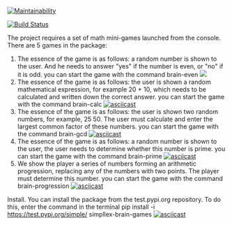 [![Maintainability](https://api.codeclimate.com/v1/badges/3c1e3be4c8c3832e47dd/maintainability)](https://codeclimate.com/github/simpllex/python-project-lvl1/maintainability)

[![Build Status](https://travis-ci.org/simpllex/python-project-lvl1.svg?branch=master)](https://travis-ci.org/simpllex/python-project-lvl1)


The project requires a set of math mini-games launched from the console.
There are 5 games in the package:
1. The essence of the game is as follows: a random number is shown to the user. And he needs to answer "yes" if the number is even, or "no" if it is odd.
you can start the game with the command brain-even
<a href="https://asciinema.org/a/ylN39PvJvmkYZLehPaNw5OR2Q" target="_blank"><img src="https://asciinema.org/a/ylN39PvJvmkYZLehPaNw5OR2Q.svg" /></a>
2. The essence of the game is as follows: the user is shown a random mathematical expression, for example 20 + 10, which needs to be calculated and written down the correct answer.
you can start the game with the command brain-calc
[![asciicast](https://asciinema.org/a/PG6U4yC0pt9zW15uBNrK6b387.svg)](https://asciinema.org/a/PG6U4yC0pt9zW15uBNrK6b387)
3. The essence of the game is as follows: the user is shown two random numbers, for example, 25 50. The user must calculate and enter the largest common factor of these numbers.
you can start the game with the command brain-gcd
[![asciicast](https://asciinema.org/a/hUcFBR6cXyvIuof9glssrJWHZ.svg)](https://asciinema.org/a/hUcFBR6cXyvIuof9glssrJWHZ)
4. The essence of the game is as follows: a random number is shown to the user, the user needs to determine whether this number is prime.
you can start the game with the command brain-prime
[![asciicast](https://asciinema.org/a/Oi8SKECLmDcJ8D3QWkY3FrxKL.svg)](https://asciinema.org/a/Oi8SKECLmDcJ8D3QWkY3FrxKL)
5. We show the player a series of numbers forming an arithmetic progression, replacing any of the numbers with two points. The player must determine this number.
you can start the game with the command brain-progression
[![asciicast](https://asciinema.org/a/HhTTsLM0iSOYYRhtRr5TLlty2.svg)](https://asciinema.org/a/HhTTsLM0iSOYYRhtRr5TLlty2)

Install.
You can install the package from the test.pypi.org repository. To do this, enter the command in the terminal
pip install -i https://test.pypi.org/simple/ simpllex-brain-games
[![asciicast](https://asciinema.org/a/Vp10axkGL4dydCpJpcX1E98MT.svg)](https://asciinema.org/a/Vp10axkGL4dydCpJpcX1E98MT)
